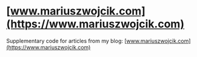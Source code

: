 # [www.mariuszwojcik.com](https://www.mariuszwojcik.com)

Supplementary code for articles from my blog: [www.mariuszwojcik.com](https://www.mariuszwojcik.com)
